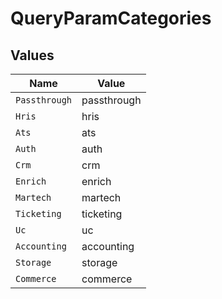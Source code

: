 # QueryParamCategories


## Values

| Name          | Value         |
| ------------- | ------------- |
| `Passthrough` | passthrough   |
| `Hris`        | hris          |
| `Ats`         | ats           |
| `Auth`        | auth          |
| `Crm`         | crm           |
| `Enrich`      | enrich        |
| `Martech`     | martech       |
| `Ticketing`   | ticketing     |
| `Uc`          | uc            |
| `Accounting`  | accounting    |
| `Storage`     | storage       |
| `Commerce`    | commerce      |